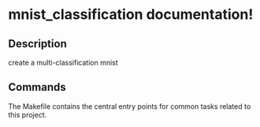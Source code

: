 # mnist_classification documentation!

## Description

create a multi-classification mnist

## Commands

The Makefile contains the central entry points for common tasks related to this project.

